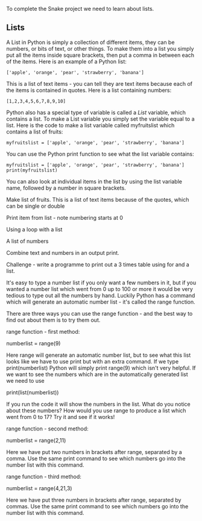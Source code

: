 To complete the Snake project we need to learn about lists.

Lists
-----

A List in Python is simply a collection of different items, they can be numbers, or bits of text, or other things. To make them into a list you simply put all the items inside square brackets, then put a comma in between each of the items. Here is an example of a Python list:
```
['apple', 'orange', 'pear', 'strawberry', 'banana']
```
This is a list of text items - you can tell they are text items because each of the items is contained in quotes. Here is a list containing numbers:
```
[1,2,3,4,5,6,7,8,9,10]
```
Python also has a special type of variable is called a *List* variable, which contains a list. To make a List variable you simply set the variable equal to a list. Here is the code to make a list variable called myfruitslist which contains a list of fruits:
```
myfruitslist = ['apple', 'orange', 'pear', 'strawberry', 'banana']
```
You can use the Python print function to see what the list variable contains:
```
myfruitslist = ['apple', 'orange', 'pear', 'strawberry', 'banana']
print(myfruitslist)
```
You can also look at individual items in the list by using the list variable name, followed by a number in square brackets.


Make list of fruits. This is a list of text items because of the quotes, which can be single or double

Print item from list - note numbering starts at 0

Using a loop with a list

A list of numbers

Combine text and numbers in an output print.

Challenge - write a programme to print out a 3 times table using for and a list.

It's easy to type a number list if you only want a few numbers in it, but if you wanted a number list which went from 0 up to 100 or more it would be very tedious to type out all the numbers by hand. Luckily Python has a command which will generate an automatic number list - it's called the range function. 

There are three ways you can use the range function - and the best way to find out about them is to try them out.

range function - first method:

numberlist = range(9)

Here range will generate an automatic number list, but to see what this list looks like we have to use print but with an extra command. If we type print(numberlist) Python will simply print range(9) which isn't very helpful. If we want to see the numbers which are in the automatically generated list we need to use

print(list(numberlist))

If you run the code it will show the numbers in the list. What do you notice about these numbers? How would you use range to produce a list which went from 0 to 17? Try it and see if it works!

range function - second method:

numberlist = range(2,11)

Here we have put two numbers in brackets after range, separated by a comma. Use the same print command to see which numbers go into the number list with this command. 
 
range function - third method:

numberlist = range(4,21,3)

Here we have put three numbers in brackets after range, separated by commas. Use the same print command to see which numbers go into the number list with this command. 
 